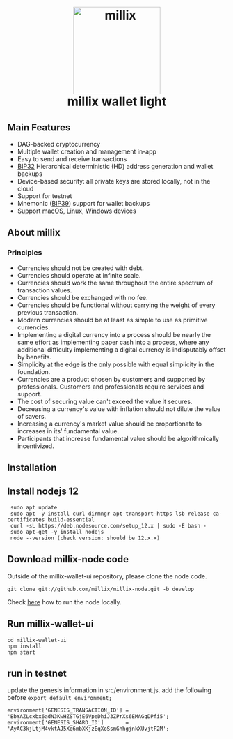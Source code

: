 <h1 align="center">
  <br>
  <a href="#"><img src="https://github.com/millix/millix-wallet-ui/blob/master/icon.png?raw=true" alt="millix" width="200"></a>
  <br>
  millix wallet light
  <br>
</h1>


## Main Features

- DAG-backed cryptocurrency
- Multiple wallet creation and management in-app
- Easy to send and receive transactions
- [BIP32](https://github.com/bitcoin/bips/blob/master/bip-0032.mediawiki) Hierarchical deterministic (HD) address generation and wallet backups
- Device-based security: all private keys are stored locally, not in the cloud
- Support for testnet
- Mnemonic ([BIP39](https://github.com/bitcoin/bips/blob/master/bip-0039.mediawiki)) support for wallet backups
- Support [macOS](?#), [Linux](?#), [Windows](?#) devices

## About millix

### Principles

- Currencies should not be created with debt.
- Currencies should operate at infinite scale.
- Currencies should work the same throughout the entire spectrum of transaction values.
- Currencies should be exchanged with no fee.
- Currencies should be functional without carrying the weight of every previous transaction.
- Modern currencies should be at least as simple to use as primitive currencies.
- Implementing a digital currency into a process should be nearly the same effort as implementing paper cash into a process, where any additional difficulty implementing a digital currency is indisputably offset by benefits.
- Simplicity at the edge is the only possible with equal simplicity in the foundation.
- Currencies are a product chosen by customers and supported by professionals. Customers and professionals require services and support.
- The cost of securing value can't exceed the value it secures.
- Decreasing a currency's value with inflation should not dilute the value of savers.
- Increasing a currency's market value should be proportionate to increases in its' fundamental value.
- Participants that increase fundamental value should be algorithmically incentivized. 

## Installation


## Install nodejs 12
```
 sudo apt update
 sudo apt -y install curl dirmngr apt-transport-https lsb-release ca-certificates build-essential
 curl -sL https://deb.nodesource.com/setup_12.x | sudo -E bash -
 sudo apt-get -y install nodejs
 node --version (check version: should be 12.x.x)
 ```

## Download millix-node code
Outside of the millix-wallet-ui repository, please clone the node code.
```
git clone git://github.com/millix/millix-node.git -b develop
````
Check [here](https://github.com/millix/millix-node) how to run the node locally.


## Run millix-wallet-ui
```
cd millix-wallet-ui
npm install
npm start
```

## run in testnet
update the genesis information in src/environment.js. add the following before `export default environment;`
```
environment['GENESIS_TRANSACTION_ID'] = 'BbYAZLcxbx6adN3KwHZSTGjE6VpeDhiJ3ZPrXs6EMAGqDPfi5';
environment['GENESIS_SHARD_ID']       = 'AyAC3kjLtjM4vktAJ5Xq6mbXKjzEqXoSsmGhhgjnkXUvjtF2M';
```
